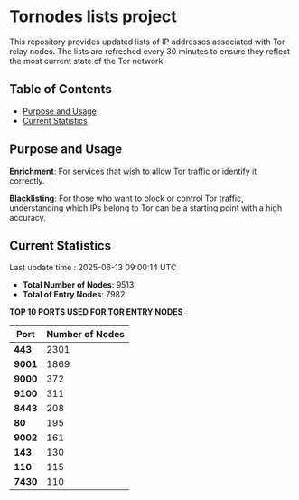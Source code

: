 # Tornodes lists project

This repository provides updated lists of IP addresses associated with Tor relay nodes. The lists are refreshed every 30 minutes to ensure they reflect the most current state of the Tor network.

## Table of Contents

- [Purpose and Usage](#purpose-and-usage)
- [Current Statistics](#current-statistics)


## Purpose and Usage

**Enrichment**: For services that wish to allow Tor traffic or identify it correctly.

**Blacklisting**: For those who want to block or control Tor traffic, understanding which IPs belong to Tor can be a starting point with a high accuracy.

## Current Statistics

Last update time : 2025-06-13 09:00:14 UTC

- **Total Number of Nodes**: 9513
- **Total of Entry Nodes**: 7982

**TOP 10 PORTS USED FOR TOR ENTRY NODES**

| **Port** | **Number of Nodes** |
|------|-----------------|
| **443**   | 2301  |
| **9001**   | 1869  |
| **9000**   | 372  |
| **9100**   | 311  |
| **8443**   | 208  |
| **80**   | 195  |
| **9002**   | 161  |
| **143**   | 130  |
| **110**   | 115  |
| **7430**   | 110  |

